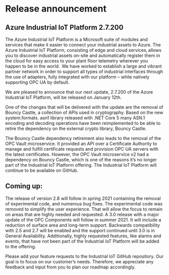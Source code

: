 # Release announcement
 
## Azure Industrial IoT Platform 2.7.200 
 
The Azure Industrial IoT Platform is a Microsoft suite of modules and services that make it easier to connect your industrial assets to Azure. The Azure Industrial IoT Platform, consisting of edge and cloud services, allows you to discover industrial assets on-site and automatically register them in the cloud for easy access to your plant floor telemetry wherever you happen to be in the world.  We have worked to establish a large and vibrant partner network in order to support all types of industrial interfaces through the use of adapters, fully integrated with our platform – while natively supporting OPC UA by default. 
 
We are pleased to announce that our next update, 2.7.200 of the Azure Industrial IoT Platform, will be released on January 12th. 
 
One of the changes that will be delivered with the update are the removal of Bouncy Castle, a collection of APIs used in cryptography. Based on the new system.formats. asn1 library released with .NET Core 5 many ASN.1 encoding and decoding operations have been reimplemented to be able to retire the dependency on the external crypto library, Bouncy Castle.  
 
The Bouncy Castle dependency retirement also leads to the removal of the OPC Vault microservice. It provided an API over a Certificate Authority to manage and fulfill certificate requests and provision OPC UA servers with the latest certificates. However, the OPC Vault microservice v2 had a dependency on Bouncy Castle, which is one of the reasons it’s no longer part of the Industrial IoT Platform offering. The Industrial IoT Platform will continue to be available on GitHub. 
 
## Coming up: 
The release of version 2.8 will follow in spring 2021 containing the removal of experimental code, and numerous bug fixes. The experimental code was removed to simplify the user experience. That will allow the focus to remain on areas that are highly needed and requested. A 3.0 release with a major update of the OPC Components will follow in summer 2021. It will include a reduction of surface area and long-term support. Backwards compatibility with 2.5 and 2.7 will be enabled and the support continued until 3.0 is in General Availability. Additionally, highly requested features, like alarms and events, that have not been part of the Industrial IoT Platform will be added to the offering.  
 
Please add your feature requests to the Industrial IoT GitHub repository. Our goal is to focus on our customer’s needs. Therefore, we appreciate any feedback and input from you to plan our roadmap accordingly.  
